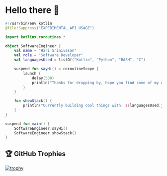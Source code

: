 # Hello there 👋

```kotlin
#!/usr/bin/env kotlin
@file:Suppress("EXPERIMENTAL_API_USAGE")

import kotlinx.coroutines.*

object SoftwareEngineer {
    val name = "Hari Srinivasan"
    val role = "Software Developer"
    val languagesUsed = listOf("Kotlin", "Python", "BASH", "C")

    suspend fun sayHi() = coroutineScope {
        launch {
            delay(500)
            println("Thanks for dropping by, hope you find some of my work interesting.")
        }
    }

    fun showStack() {
        println("Currently building cool things with: ${languagesUsed.joinToString(", ")}")
    }
}

suspend fun main() {
    SoftwareEngineer.sayHi()
    SoftwareEngineer.showStack()
}

```



## 🏆 GitHub Trophies

[![trophy](https://github-profile-trophy.vercel.app/?username=haz3-jolt&theme=onedark)](https://github.com/ryo-ma/github-profile-trophy)

